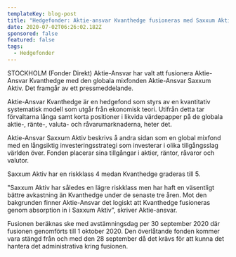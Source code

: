 ```yaml
---
templateKey: blog-post
title: "Hedgefonder: Aktie-ansvar Kvanthedge fusioneras med Saxxum Aktiv"
date: 2020-07-02T06:26:02.182Z
sponsored: false
featured: false
tags:
  - Hedgefonder
---
```

STOCKHOLM (Fonder Direkt) Aktie-Ansvar har valt att fusionera Aktie-Ansvar Kvanthedge med den globala mixfonden Aktie-Ansvar Saxxum Aktiv. Det framgår av ett pressmeddelande.

Aktie-Ansvar Kvanthedge är en hedgefond som styrs av en kvantitativ systematisk modell som utgår från ekonomisk teori. Utifrån detta tar förvaltarna långa samt korta positioner i likvida värdepapper på de globala aktie-, ränte-, valuta- och råvarumarknaderna, heter det.

Aktie-Ansvar Saxxum Aktiv beskrivs å andra sidan som en global mixfond med en långsiktig investeringsstrategi som investerar i olika tillgångsslag världen över. Fonden placerar sina tillgångar i aktier, räntor, råvaror och valutor.

Saxxum Aktiv har en riskklass 4 medan Kvanthedge graderas till 5.

"Saxxum Aktiv har således en lägre riskklass men har haft en väsentligt bättre avkastning än Kvanthedge under de senaste tre åren. Mot den bakgrunden finner Aktie-Ansvar det logiskt att Kvanthedge fusioneras genom absorption in i Saxxum Aktiv", skriver Aktie-ansvar.

Fusionen beräknas ske med avstämningsdag per 30 september 2020 där fusionen genomförts till 1 oktober 2020. Den överlåtande fonden kommer vara stängd från och med den 28 september då det krävs för att kunna det hantera det administrativa kring fusionen.